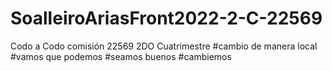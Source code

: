 # SoalleiroAriasFront2022-2-C-22569
Codo a Codo comisión 22569 2DO Cuatrimestre
#cambio de manera local
#vamos que podemos
#seamos buenos
#cambiemos
